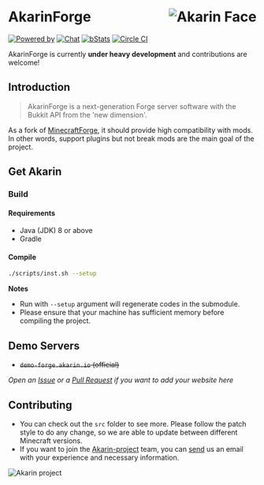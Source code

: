 # <img src="https://i.loli.net/2018/05/17/5afd869c443ef.png" alt="Akarin Face" align="right">AkarinForge
[![Powered by](https://img.shields.io/badge/Powered_by-Akarin_project-ee6aa7.svg?style=flat)](https://akarin.io)
[![Chat](https://img.shields.io/badge/chat-on%20discord-7289da.svg)](https://discord.gg/fw2pJAj)
[![bStats](https://img.shields.io/badge/bStats-Torch-0099ff.svg?style=flat)](https://bstats.org/plugin/bukkit/Torch)
[![Circle CI](https://circleci.com/gh/Akarin-project/AkarinForge/tree/master.svg?style=svg)](https://circleci.com/gh/Akarin-project/AkarinForge)

AkarinForge is currently **under heavy development** and contributions are welcome!

Introduction
---
> AkarinForge is a next-generation Forge server software with the Bukkit API from the 'new dimension'.

As a fork of [MinecraftForge](https://github.com/MinecraftForge/MinecraftForge), it should provide high compatibility with mods. In other words, support plugins but not break mods are the main goal of the project.

Get Akarin
---
### Build
#### Requirements
* Java (JDK) 8 or above
* Gradle

#### Compile
```sh
./scripts/inst.sh --setup
```

**Notes**
* Run with `--setup` argument will regenerate codes in the submodule.
* Please ensure that your machine has sufficient memory before compiling the project.

Demo Servers
---
* ~~`demo-forge.akarin.io` (official)~~

*Open an [Issue](https://github.com/Akarin-project/Akarin/issues) or a [Pull Request](https://github.com/Akarin-project/Akarin/pulls) if you want to add your website here*

Contributing
---
* You can check out the `src` folder to see more. Please follow the patch style to do any change, so we are able to update between different Minecraft versions.
* If you want to join the [Akarin-project](https://github.com/Akarin-project) team, you can [send](mailto://kira@kira.moe) us an email with your experience and necessary information.

![Akarin project](https://i.loli.net/2018/05/13/5af7fbbfbcddf.png)
